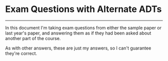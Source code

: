 # Exam Questions with Alternate ADTs

---

In this document I'm taking exam questions from either the sample paper or last year's paper, and answering them as if they had been asked about another part of the course.

As with other answers, these are just my answers, so I can't guarantee they're correct.

